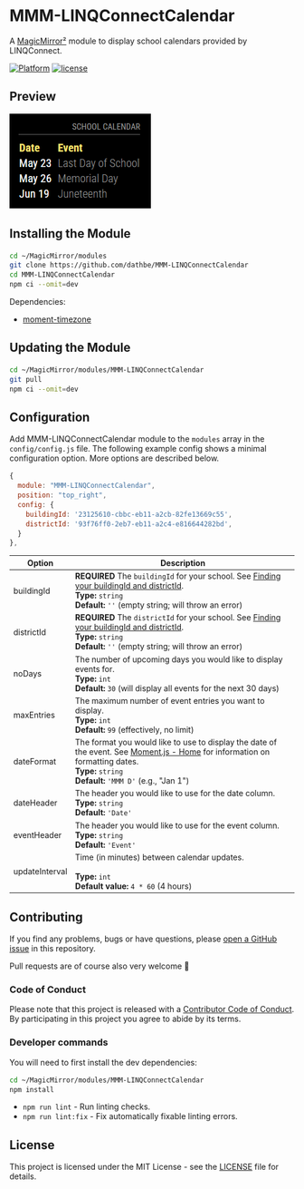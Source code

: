 # MMM-LINQConnectCalendar

A [MagicMirror²](https://magicmirror.builders/) module to display school calendars provided by LINQConnect.

[![Platform](https://img.shields.io/badge/platform-MagicMirror²-informational)](https://MagicMirror.builders)
[![license](https://img.shields.io/github/license/mashape/apistatus.svg)](LICENSE.md)

## Preview

![screenshot](screenshot.png)

## Installing the Module

```bash
cd ~/MagicMirror/modules
git clone https://github.com/dathbe/MMM-LINQConnectCalendar
cd MMM-LINQConnectCalendar
npm ci --omit=dev
```

Dependencies:
* [moment-timezone](https://www.npmjs.com/package/moment-timezone)

## Updating the Module

```bash
cd ~/MagicMirror/modules/MMM-LINQConnectCalendar
git pull
npm ci --omit=dev
```

## Configuration

Add MMM-LINQConnectCalendar module to the `modules` array in the `config/config.js` file. The following example config shows a minimal configuration option. More options are described below.

```javascript
{
  module: "MMM-LINQConnectCalendar",
  position: "top_right",
  config: {
    buildingId: '23125610-cbbc-eb11-a2cb-82fe13669c55',
    districtId: '93f76ff0-2eb7-eb11-a2c4-e816644282bd',
  }
},
```

| Option         | Description
| -------        |  -------
| buildingId     | **REQUIRED** The `buildingId` for your school. See [Finding your buildingId and districtId](https://github.com/evanhsu/MMM-TitanSchoolMealMenu?tab=readme-ov-file#finding-your-buildingid-and-districtid).<br>**Type:** `string`<br>**Default:** `''` (empty string; will throw an error)
| districtId     | **REQUIRED** The `districtId` for your school. See [Finding your buildingId and districtId](https://github.com/evanhsu/MMM-TitanSchoolMealMenu?tab=readme-ov-file#finding-your-buildingid-and-districtid).<br>**Type:** `string`<br>**Default:** `''` (empty string; will throw an error)
| noDays         | The number of upcoming days you would like to display events for.<br>**Type:** `int`<br>**Default:** `30` (will display all events for the next 30 days)
| maxEntries     | The maximum number of event entries you want to display.<br>**Type:** `int`<br>**Default:** `99` (effectively, no limit)
| dateFormat     | The format you would like to use to display the date of the event.  See [Moment.js - Home](https://momentjs.com/) for information on formatting dates.<br>**Type:** `string`<br>**Default:** `'MMM D'` (e.g., "Jan 1")
| dateHeader     | The header you would like to use for the date column.<br>**Type:** `string`<br>**Default:** `'Date'`
| eventHeader    | The header you would like to use for the event column.<br>**Type:** `string`<br>**Default:** `'Event'`
| updateInterval | Time (in minutes) between calendar updates.<br><br>**Type:** `int`<br> **Default value:** `4 * 60` (4 hours)

## Contributing

If you find any problems, bugs or have questions, please [open a GitHub issue](https://github.com/dathbe/MMM-LINQConnectCalendar/issues) in this repository.

Pull requests are of course also very welcome 🙂

### Code of Conduct

Please note that this project is released with a [Contributor Code of Conduct](CODE_OF_CONDUCT.md). By participating in this project you agree to abide by its terms.

### Developer commands

You will need to first install the dev dependencies:

```bash
cd ~/MagicMirror/modules/MMM-LINQConnectCalendar
npm install
```

- `npm run lint` - Run linting checks.
- `npm run lint:fix` - Fix automatically fixable linting errors.

## License

This project is licensed under the MIT License - see the [LICENSE](LICENSE.md) file for details.
